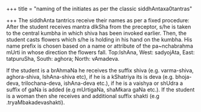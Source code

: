 +++
title = "naming of the initiates as per the classic siddhAntaxa0tantras"

+++
The siddhAnta tantrics receive their names as per a fixed procedure:
After the student receives mantra dIkSha from the preceptor, s/he is
taken to the central kumbha in which shiva has been invoked earlier.
Then, the student casts flowers which s/he is holding in his hand on the
kumbha. His name prefix is chosen based on a name or attribute of the
pa\~nchabrahma mUrti in whose direction the flowers fall. Top:IshAna,
West: sadyojAta, East: tatpuruSha, South: aghora; North: vAmadeva.

If the student is a brAhmaNa he receives the suffix shiva (e.g.
varma-shiva, aghora-shiva, IshAna-shiva etc), if he is a kShatriya its
is deva (e.g. bhoja-deva, trilochana-deva, ishAna-deva etc.), if he is a
vaishya or shUdra a suffix of gaNa is added (e.g mUrtigaNa, shaMkara
gaNa etc.). If the student is a woman then she receives and additional
suffix shakti (e.g .tryaMbakadevashakti).

